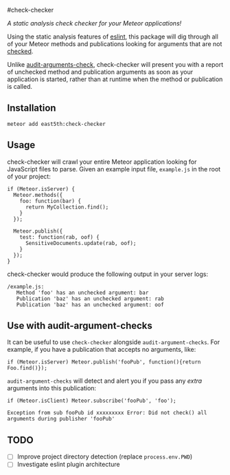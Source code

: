 #check-checker

*A static analysis check checker for your Meteor applications!*

Using the static analysis features of [eslint](http://eslint.org/), this package will dig through all of your Meteor methods and publications looking for arguments that are not [checked](http://docs.meteor.com/#/full/check).

Unlike [audit-arguments-check](https://github.com/meteor/meteor/tree/devel/packages/audit-argument-checks), check-checker will present you with a report of unchecked method and publication arguments as soon as your application is started, rather than at runtime when the method or publication is called.

## Installation

`meteor add east5th:check-checker`

## Usage

check-checker will crawl your entire Meteor application looking for JavaScript files to parse. Given an example input file, `example.js` in the root of your project:

```
if (Meteor.isServer) {
  Meteor.methods({
    foo: function(bar) {
      return MyCollection.find();
    }
  });

  Meteor.publish({
    test: function(rab, oof) {
      SensitiveDocuments.update(rab, oof);
    }
  });
}
```

check-checker would produce the following output in your server logs:
```
/example.js:
   Method 'foo' has an unchecked argument: bar
   Publication 'baz' has an unchecked argument: rab
   Publication 'baz' has an unchecked argument: oof
```

## Use with audit-argument-checks

It can be useful to use `check-checker` alongside `audit-argument-checks`. For example, if you have a publication that accepts no arguments, like:
```
if (Meteor.isServer) Meteor.publish('fooPub', function(){return Foo.find()});
```
`audit-argument-checks` will detect and alert you if you pass any *extra* arguments into this publication:
```
if (Meteor.isClient) Meteor.subscribe('fooPub', 'foo');
```
```
Exception from sub fooPub id xxxxxxxxx Error: Did not check() all arguments during publisher 'fooPub'
```



## TODO
- [ ] Improve project directory detection (replace `process.env.PWD`)
- [ ] Investigate eslint plugin architecture

